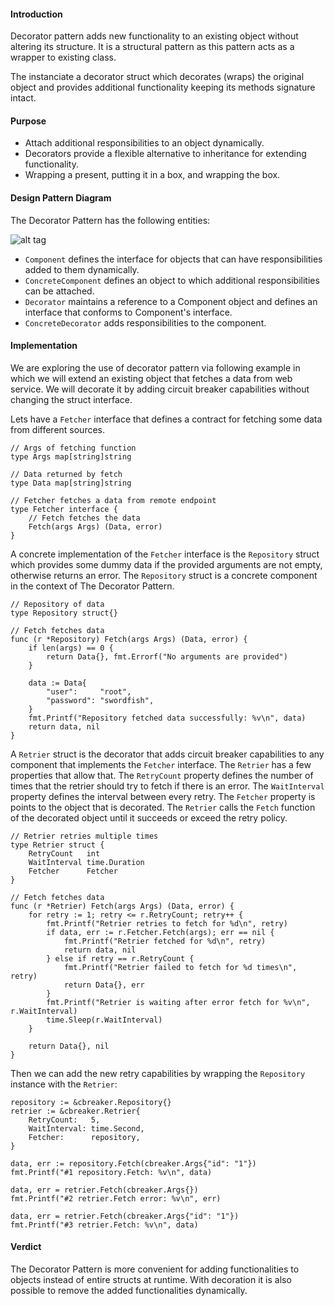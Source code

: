 #### Introduction

Decorator pattern adds new functionality to an existing object
without altering its structure. It is a structural pattern as this pattern acts
as a wrapper to existing class.

The instanciate a decorator struct which decorates (wraps) the original object
and provides additional functionality keeping its methods signature intact.

#### Purpose

- Attach additional responsibilities to an object dynamically.
- Decorators provide a flexible alternative to inheritance for extending
	functionality.
- Wrapping a present, putting it in a box, and wrapping the box.

#### Design Pattern Diagram

The Decorator Pattern has the following entities:

![alt tag](http://blog.ralch.com/media/golang/design-patterns/decorator.gif)

- `Component` defines the interface for objects that can have responsibilities added to them dynamically.
- `ConcreteComponent` defines an object to which additional responsibilities can be attached.
- `Decorator` maintains a reference to a Component object and defines an interface that conforms to Component's interface.
- `ConcreteDecorator` adds responsibilities to the component.

#### Implementation

We are exploring the use of decorator pattern via following example in
which we will extend an existing object that fetches a data from web service.
We will decorate it by adding circuit breaker capabilities without changing the
struct interface.

Lets have a `Fetcher` interface that defines a contract for fetching some data
from different sources.

```Golang
// Args of fetching function
type Args map[string]string

// Data returned by fetch
type Data map[string]string

// Fetcher fetches a data from remote endpoint
type Fetcher interface {
	// Fetch fetches the data
	Fetch(args Args) (Data, error)
}
```

A concrete implementation of the `Fetcher` interface is the `Repository` struct
which provides some dummy data if the provided arguments are not empty, otherwise
returns an error. The `Repository` struct is a concrete component in the context
of The Decorator Pattern.

```Golang
// Repository of data
type Repository struct{}

// Fetch fetches data
func (r *Repository) Fetch(args Args) (Data, error) {
	if len(args) == 0 {
		return Data{}, fmt.Errorf("No arguments are provided")
	}

	data := Data{
		"user":     "root",
		"password": "swordfish",
	}
	fmt.Printf("Repository fetched data successfully: %v\n", data)
	return data, nil
}
```

A `Retrier` struct is the decorator that adds circuit breaker capabilities to
any component that implements the `Fetcher` interface. The `Retrier` has a few
properties that allow that. The `RetryCount` property defines the number of times
that the retrier should try to fetch if there is an error. The `WaitInterval`
property defines the interval between every retry. The `Fetcher` property is
points to the object that is decorated. The `Retrier` calls the `Fetch`
function of the decorated object until it succeeds or exceed the retry policy.

```Golang
// Retrier retries multiple times
type Retrier struct {
	RetryCount   int
	WaitInterval time.Duration
	Fetcher      Fetcher
}

// Fetch fetches data
func (r *Retrier) Fetch(args Args) (Data, error) {
	for retry := 1; retry <= r.RetryCount; retry++ {
		fmt.Printf("Retrier retries to fetch for %d\n", retry)
		if data, err := r.Fetcher.Fetch(args); err == nil {
			fmt.Printf("Retrier fetched for %d\n", retry)
			return data, nil
		} else if retry == r.RetryCount {
			fmt.Printf("Retrier failed to fetch for %d times\n", retry)
			return Data{}, err
		}
		fmt.Printf("Retrier is waiting after error fetch for %v\n", r.WaitInterval)
		time.Sleep(r.WaitInterval)
	}

	return Data{}, nil
}
```

Then we can add the new retry capabilities by wrapping the `Repository` instance
with the `Retrier`:

```Golang
repository := &cbreaker.Repository{}
retrier := &cbreaker.Retrier{
	RetryCount:   5,
	WaitInterval: time.Second,
	Fetcher:      repository,
}

data, err := repository.Fetch(cbreaker.Args{"id": "1"})
fmt.Printf("#1 repository.Fetch: %v\n", data)

data, err = retrier.Fetch(cbreaker.Args{})
fmt.Printf("#2 retrier.Fetch error: %v\n", err)

data, err = retrier.Fetch(cbreaker.Args{"id": "1"})
fmt.Printf("#3 retrier.Fetch: %v\n", data)
```

#### Verdict

The Decorator Pattern is more convenient for adding functionalities to objects
instead of entire structs at runtime. With decoration it is also possible to
remove the added functionalities dynamically.

